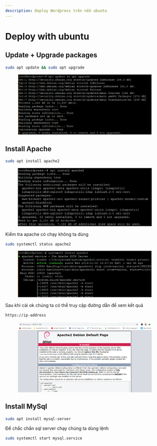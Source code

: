 ```yaml
---
description: Deploy Wordpress trên nền ubuntu
---
```


# Deploy with ubuntu

## Update + Upgrade packages

```bash
sudo apt update && sudo apt upgrade
```

<figure><img src="../.gitbook/assets/image (12).png" alt=""><figcaption></figcaption></figure>

## Install Apache&#x20;

```bash
sudo apt install apache2
```

<figure><img src="../.gitbook/assets/image (3).png" alt=""><figcaption></figcaption></figure>

Kiểm tra apache có chạy không ta dùng

```bash
sudo systemctl status apache2
```

<figure><img src="../.gitbook/assets/image (1).png" alt=""><figcaption></figcaption></figure>

Sau khi cài ok chúng ta có thể truy cập đường dẫn để xem kết quả

```markdown
https://ip-address
```

<figure><img src="../.gitbook/assets/image.png" alt=""><figcaption></figcaption></figure>

## Install MySql

```bash
sudo apt install mysql-server
```

Để chắc chắn sql server chạy chúng ta dùng lệnh

```bash
sudo systemctl start mysql.service
```

